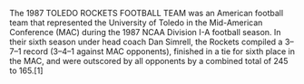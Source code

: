 The 1987 TOLEDO ROCKETS FOOTBALL TEAM was an American football team that represented the University of Toledo in the Mid-American Conference (MAC) during the 1987 NCAA Division I-A football season. In their sixth season under head coach Dan Simrell, the Rockets compiled a 3–7–1 record (3–4–1 against MAC opponents), finished in a tie for sixth place in the MAC, and were outscored by all opponents by a combined total of 245 to 165.[1]
